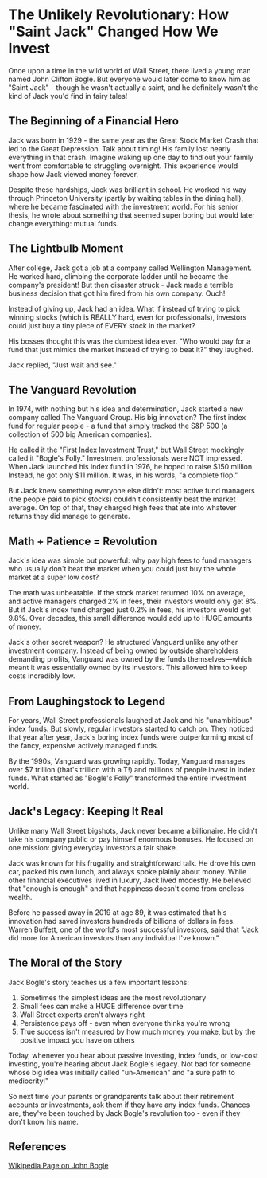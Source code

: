 # The Unlikely Revolutionary: How "Saint Jack" Changed How We Invest

Once upon a time in the wild world of Wall Street, there lived a young man named John Clifton Bogle. But everyone would later come to know him as "Saint Jack" - though he wasn't actually a saint, and he definitely wasn't the kind of Jack you'd find in fairy tales!

## The Beginning of a Financial Hero

Jack was born in 1929 - the same year as the Great Stock Market Crash that led to the Great Depression. Talk about timing! His family lost nearly everything in that crash. Imagine waking up one day to find out your family went from comfortable to struggling overnight. This experience would shape how Jack viewed money forever.

Despite these hardships, Jack was brilliant in school. He worked his way through Princeton University (partly by waiting tables in the dining hall), where he became fascinated with the investment world. For his senior thesis, he wrote about something that seemed super boring but would later change everything: mutual funds.

## The Lightbulb Moment

After college, Jack got a job at a company called Wellington Management. He worked hard, climbing the corporate ladder until he became the company's president! But then disaster struck - Jack made a terrible business decision that got him fired from his own company. Ouch!

Instead of giving up, Jack had an idea. What if instead of trying to pick winning stocks (which is REALLY hard, even for professionals), investors could just buy a tiny piece of EVERY stock in the market? 

His bosses thought this was the dumbest idea ever. "Who would pay for a fund that just mimics the market instead of trying to beat it?" they laughed.

Jack replied, "Just wait and see."

## The Vanguard Revolution

In 1974, with nothing but his idea and determination, Jack started a new company called The Vanguard Group. His big innovation? The first index fund for regular people - a fund that simply tracked the S&P 500 (a collection of 500 big American companies).

He called it the "First Index Investment Trust," but Wall Street mockingly called it "Bogle's Folly." Investment professionals were NOT impressed. When Jack launched his index fund in 1976, he hoped to raise $150 million. Instead, he got only $11 million. It was, in his words, "a complete flop."

But Jack knew something everyone else didn't: most active fund managers (the people paid to pick stocks) couldn't consistently beat the market average. On top of that, they charged high fees that ate into whatever returns they did manage to generate.

## Math + Patience = Revolution

Jack's idea was simple but powerful: why pay high fees to fund managers who usually don't beat the market when you could just buy the whole market at a super low cost?

The math was unbeatable. If the stock market returned 10% on average, and active managers charged 2% in fees, their investors would only get 8%. But if Jack's index fund charged just 0.2% in fees, his investors would get 9.8%. Over decades, this small difference would add up to HUGE amounts of money.

Jack's other secret weapon? He structured Vanguard unlike any other investment company. Instead of being owned by outside shareholders demanding profits, Vanguard was owned by the funds themselves—which meant it was essentially owned by its investors. This allowed him to keep costs incredibly low.

## From Laughingstock to Legend

For years, Wall Street professionals laughed at Jack and his "unambitious" index funds. But slowly, regular investors started to catch on. They noticed that year after year, Jack's boring index funds were outperforming most of the fancy, expensive actively managed funds.

By the 1990s, Vanguard was growing rapidly. Today, Vanguard manages over $7 trillion (that's trillion with a T!) and millions of people invest in index funds. What started as "Bogle's Folly" transformed the entire investment world.

## Jack's Legacy: Keeping It Real

Unlike many Wall Street bigshots, Jack never became a billionaire. He didn't take his company public or pay himself enormous bonuses. He focused on one mission: giving everyday investors a fair shake.

Jack was known for his frugality and straightforward talk. He drove his own car, packed his own lunch, and always spoke plainly about money. While other financial executives lived in luxury, Jack lived modestly. He believed that "enough is enough" and that happiness doesn't come from endless wealth.

Before he passed away in 2019 at age 89, it was estimated that his innovation had saved investors hundreds of billions of dollars in fees. Warren Buffett, one of the world's most successful investors, said that "Jack did more for American investors than any individual I've known."

## The Moral of the Story

Jack Bogle's story teaches us a few important lessons:

1. Sometimes the simplest ideas are the most revolutionary
2. Small fees can make a HUGE difference over time
3. Wall Street experts aren't always right
4. Persistence pays off - even when everyone thinks you're wrong
5. True success isn't measured by how much money you make, but by the positive impact you have on others

Today, whenever you hear about passive investing, index funds, or low-cost investing, you're hearing about Jack Bogle's legacy. Not bad for someone whose big idea was initially called "un-American" and "a sure path to mediocrity!"

So next time your parents or grandparents talk about their retirement accounts or investments, ask them if they have any index funds. Chances are, they've been touched by Jack Bogle's revolution too - even if they don't know his name.

## References

[Wikipedia Page on John Bogle](https://en.wikipedia.org/wiki/John_C._Bogle)